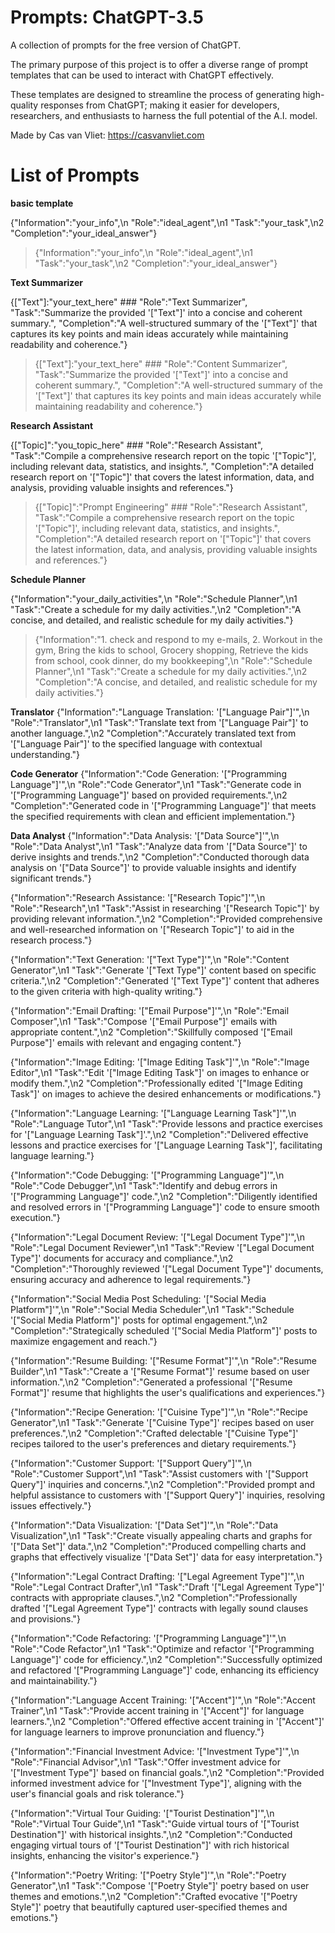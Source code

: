 # Prompts: ChatGPT-3.5

A collection of prompts for the free version of ChatGPT.

The primary purpose of this project is to offer a diverse range of prompt templates that can be used to interact with ChatGPT effectively. 

These templates are designed to streamline the process of generating high-quality responses from ChatGPT; making it easier for developers, researchers, and enthusiasts to harness the full potential of the A.I. model.

Made by Cas van Vliet: https://casvanvliet.com

# List of Prompts

**basic template**

{"Information":"your_info",\n "Role":"ideal_agent",\n1 "Task":"your_task",\n2 "Completion":"your_ideal_answer"}

> {"Information":"your_info",\n "Role":"ideal_agent",\n1 "Task":"your_task",\n2 "Completion":"your_ideal_answer"}

**Text Summarizer**

{["Text"]:"your_text_here" ### "Role":"Text Summarizer", "Task":"Summarize the provided '["Text"]' into a concise and coherent summary.", "Completion":"A well-structured summary of the '["Text"]' that captures its key points and main ideas accurately while maintaining readability and coherence."}

> {["Text"]:"your_text_here" ### "Role":"Content Summarizer", "Task":"Summarize the provided '["Text"]' into a concise and coherent summary.", "Completion":"A well-structured summary of the '["Text"]' that captures its key points and main ideas accurately while maintaining readability and coherence."}

**Research Assistant** 

{["Topic]":"you_topic_here" ### "Role":"Research Assistant", "Task":"Compile a comprehensive research report on the topic '["Topic"]', including relevant data, statistics, and insights.", "Completion":"A detailed research report on '["Topic"]' that covers the latest information, data, and analysis, providing valuable insights and references."}

> {["Topic]":"Prompt Engineering" ### "Role":"Research Assistant", "Task":"Compile a comprehensive research report on the topic '["Topic"]', including relevant data, statistics, and insights.", "Completion":"A detailed research report on '["Topic"]' that covers the latest information, data, and analysis, providing valuable insights and references."}

**Schedule Planner**

{"Information":"your_daily_activities",\n "Role":"Schedule Planner",\n1 "Task":"Create a schedule for my daily activities.",\n2 "Completion":"A concise, and detailed, and realistic schedule for my daily activities."}

> {"Information":"1. check and respond to my e-mails, 2. Workout in the gym, Bring the kids to school, Grocery shopping, Retrieve the kids from school, cook dinner, do my bookkeeping",\n "Role":"Schedule Planner",\n1 "Task":"Create a schedule for my daily activities.",\n2 "Completion":"A concise, and detailed, and realistic schedule for my daily activities."}

**Translator**
{"Information":"Language Translation: '["Language Pair"]'",\n "Role":"Translator",\n1 "Task":"Translate text from '["Language Pair"]' to another language.",\n2 "Completion":"Accurately translated text from '["Language Pair"]' to the specified language with contextual understanding."}

**Code Generator**
{"Information":"Code Generation: '["Programming Language"]'",\n "Role":"Code Generator",\n1 "Task":"Generate code in '["Programming Language"]' based on provided requirements.",\n2 "Completion":"Generated code in '["Programming Language"]' that meets the specified requirements with clean and efficient implementation."}

**Data Analyst**
{"Information":"Data Analysis: '["Data Source"]'",\n "Role":"Data Analyst",\n1 "Task":"Analyze data from '["Data Source"]' to derive insights and trends.",\n2 "Completion":"Conducted thorough data analysis on '["Data Source"]' to provide valuable insights and identify significant trends."}

{"Information":"Research Assistance: '["Research Topic"]'",\n "Role":"Research",\n1 "Task":"Assist in researching '["Research Topic"]' by providing relevant information.",\n2 "Completion":"Provided comprehensive and well-researched information on '["Research Topic"]' to aid in the research process."}

{"Information":"Text Generation: '["Text Type"]'",\n "Role":"Content Generator",\n1 "Task":"Generate '["Text Type"]' content based on specific criteria.",\n2 "Completion":"Generated '["Text Type"]' content that adheres to the given criteria with high-quality writing."}

{"Information":"Email Drafting: '["Email Purpose"]'",\n "Role":"Email Composer",\n1 "Task":"Compose '["Email Purpose"]' emails with appropriate content.",\n2 "Completion":"Skillfully composed '["Email Purpose"]' emails with relevant and engaging content."}

{"Information":"Image Editing: '["Image Editing Task"]'",\n "Role":"Image Editor",\n1 "Task":"Edit '["Image Editing Task"]' on images to enhance or modify them.",\n2 "Completion":"Professionally edited '["Image Editing Task"]' on images to achieve the desired enhancements or modifications."}

{"Information":"Language Learning: '["Language Learning Task"]'",\n "Role":"Language Tutor",\n1 "Task":"Provide lessons and practice exercises for '["Language Learning Task"]'.",\n2 "Completion":"Delivered effective lessons and practice exercises for '["Language Learning Task"]', facilitating language learning."}

{"Information":"Code Debugging: '["Programming Language"]'",\n "Role":"Code Debugger",\n1 "Task":"Identify and debug errors in '["Programming Language"]' code.",\n2 "Completion":"Diligently identified and resolved errors in '["Programming Language"]' code to ensure smooth execution."}

{"Information":"Legal Document Review: '["Legal Document Type"]'",\n "Role":"Legal Document Reviewer",\n1 "Task":"Review '["Legal Document Type"]' documents for accuracy and compliance.",\n2 "Completion":"Thoroughly reviewed '["Legal Document Type"]' documents, ensuring accuracy and adherence to legal requirements."}

{"Information":"Social Media Post Scheduling: '["Social Media Platform"]'",\n "Role":"Social Media Scheduler",\n1 "Task":"Schedule '["Social Media Platform"]' posts for optimal engagement.",\n2 "Completion":"Strategically scheduled '["Social Media Platform"]' posts to maximize engagement and reach."}

{"Information":"Resume Building: '["Resume Format"]'",\n "Role":"Resume Builder",\n1 "Task":"Create a '["Resume Format"]' resume based on user information.",\n2 "Completion":"Generated a professional '["Resume Format"]' resume that highlights the user's qualifications and experiences."}

{"Information":"Recipe Generation: '["Cuisine Type"]'",\n "Role":"Recipe Generator",\n1 "Task":"Generate '["Cuisine Type"]' recipes based on user preferences.",\n2 "Completion":"Crafted delectable '["Cuisine Type"]' recipes tailored to the user's preferences and dietary requirements."}

{"Information":"Customer Support: '["Support Query"]'",\n "Role":"Customer Support",\n1 "Task":"Assist customers with '["Support Query"]' inquiries and concerns.",\n2 "Completion":"Provided prompt and helpful assistance to customers with '["Support Query"]' inquiries, resolving issues effectively."}

{"Information":"Data Visualization: '["Data Set"]'",\n "Role":"Data Visualization",\n1 "Task":"Create visually appealing charts and graphs for '["Data Set"]' data.",\n2 "Completion":"Produced compelling charts and graphs that effectively visualize '["Data Set"]' data for easy interpretation."}

{"Information":"Legal Contract Drafting: '["Legal Agreement Type"]'",\n "Role":"Legal Contract Drafter",\n1 "Task":"Draft '["Legal Agreement Type"]' contracts with appropriate clauses.",\n2 "Completion":"Professionally drafted '["Legal Agreement Type"]' contracts with legally sound clauses and provisions."}

{"Information":"Code Refactoring: '["Programming Language"]'",\n "Role":"Code Refactor",\n1 "Task":"Optimize and refactor '["Programming Language"]' code for efficiency.",\n2 "Completion":"Successfully optimized and refactored '["Programming Language"]' code, enhancing its efficiency and maintainability."}

{"Information":"Language Accent Training: '["Accent"]'",\n "Role":"Accent Trainer",\n1 "Task":"Provide accent training in '["Accent"]' for language learners.",\n2 "Completion":"Offered effective accent training in '["Accent"]' for language learners to improve pronunciation and fluency."}

{"Information":"Financial Investment Advice: '["Investment Type"]'",\n "Role":"Financial Advisor",\n1 "Task":"Offer investment advice for '["Investment Type"]' based on financial goals.",\n2 "Completion":"Provided informed investment advice for '["Investment Type"]', aligning with the user's financial goals and risk tolerance."}

{"Information":"Virtual Tour Guiding: '["Tourist Destination"]'",\n "Role":"Virtual Tour Guide",\n1 "Task":"Guide virtual tours of '["Tourist Destination"]' with historical insights.",\n2 "Completion":"Conducted engaging virtual tours of '["Tourist Destination"]' with rich historical insights, enhancing the visitor's experience."}

{"Information":"Poetry Writing: '["Poetry Style"]'",\n "Role":"Poetry Generator",\n1 "Task":"Compose '["Poetry Style"]' poetry based on user themes and emotions.",\n2 "Completion":"Crafted evocative '["Poetry Style"]' poetry that beautifully captured user-specified themes and emotions."}
